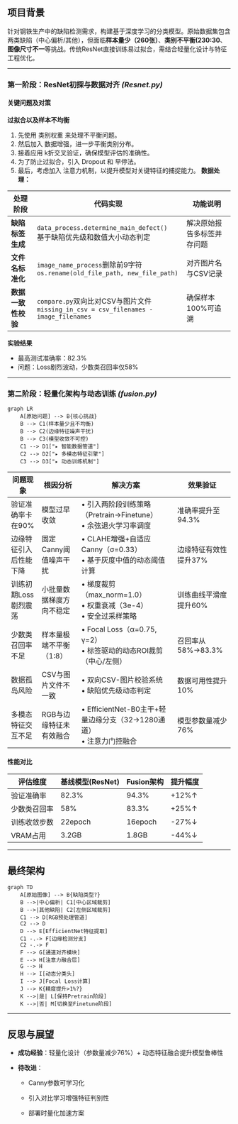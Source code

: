 
##  项目背景
针对钢铁生产中的缺陷检测需求，构建基于深度学习的分类模型。原始数据集包含两类缺陷（中心偏析/其他），但面临**样本量少（260张）**、**类别不平衡(230:30**、**图像尺寸不一**等挑战。传统ResNet直接训练易过拟合，需结合轻量化设计与特征工程优化。

---
### 第一阶段：ResNet初探与数据对齐 *(Resnet.py)*

#### 关键问题及对策

**过拟合以及样本不均衡**
1. 先使用 类别权重 来处理不平衡问题。
2. 然后加入 数据增强，进一步平衡类别分布。
3. 接着应用 k折交叉验证，确保模型评估的准确性。
4. 为了防止过拟合，引入 Dropout 和 早停法。
5. 最后，考虑加入 注意力机制，以提升模型对关键特征的捕捉能力。
**数据处理：**

| 处理阶段        | 代码实现                                                                             | 功能说明          |
| ----------- | -------------------------------------------------------------------------------- | ------------- |
| **缺陷标签生成**  | `data_process.determine_main_defect()`  <br>基于缺陷优先级和数值大小动态判定                     | 解决原始报告多标签并存问题 |
| **文件名标准化**  | `image_name_process`删除前9字符  <br>`os.rename(old_file_path, new_file_path)`        | 对齐图片名与CSV记录   |
| **数据一致性校验** | `compare.py`双向比对CSV与图片文件  <br>`missing_in_csv = csv_filenames - image_filenames` | 确保样本100%可追溯   |

**实验结果**
- 最高测试准确率：82.3%
- 问题：Loss剧烈波动，少数类召回率仅58%
---
### 第二阶段：轻量化架构与动态训练 _(fusion.py)_


```mermaid
graph LR
    A[原始问题] --> B{核心挑战}
    B --> C1(样本量少且不均衡)
    B --> C2(边缘特征噪声干扰)
    B --> C3(模型收敛不可控)
    C1 --> D1["▸ 智能数据管道"]
    C2 --> D2["▸ 多模态特征引擎"]
    C3 --> D3["▸ 动态训练机制"]
```

| 问题现象             | 根因分析          | 解决方案                                               | 效果验证          |
| ---------------- | ------------- | -------------------------------------------------- | ------------- |
| 验证准确率卡在90%       | 模型过早收敛        | • 引入两阶段训练策略（Pretrain→Finetune）<br>• 余弦退火学习率调度      | 准确率提升至94.3%   |
| 边缘特征引入后性能下降  | 固定Canny阈值噪声干扰 | • CLAHE增强+自适应Canny（σ=0.33）<br>• 基于灰度中值的动态阈值计算      | 边缘特征有效性提升37%  |
| 训练初期Loss剧烈震荡 | 小批量数据梯度方向不稳定  | • 梯度裁剪（max_norm=1.0）<br>• 权重衰减（3e-4）<br>• 安全过采样策略  | 训练曲线平滑度提升60%  |
| 少数类召回率不足     | 样本量极端不平衡（1:8） | • Focal Loss（α=0.75, γ=2）<br>• 标签驱动的动态ROI裁剪（中心/左侧） | 召回率从58%→83.3% |
| 数据孤岛风险       | CSV与图片文件不一致   | • 双向CSV-图片校验系统<br>• 缺陷优先级动态判定                      | 数据可用性提升10%    |
| 多模态特征交互不足    | RGB与边缘特征未有效融合 | • EfficientNet-B0主干+轻量边缘分支（32→1280通道）<br>• 注意力门控融合 | 模型参数量减少76%    |
#### 性能对比

| 评估维度   | 基线模型(ResNet) | Fusion架构 | 提升幅度  |
| ------ | ------------ | -------- | ----- |
| 验证准确率  | 82.3%        | 94.3%    | +12%↑ |
| 少数类召回率 | 58%          | 83.3%    | +25%↑ |
| 训练收敛步数 | 22epoch      | 16epoch  | -27%↓ |
| VRAM占用 | 3.2GB        | 1.8GB    | -44%↓ |

---

## 最终架构
```mermaid
graph TD
    A[原始图像] --> B{缺陷类型?}
    B -->|中心偏析| C1[中心区域裁剪]
    B -->|其他缺陷| C2[左侧区域裁剪]
    C1 --> D[RGB预处理管道]
    C2 --> D
    D --> E[EfficientNet特征提取]
    C1 -.-> F[边缘检测分支]
    C2 -.-> F
    F --> G[通道对齐模块]
    E --> H[注意力融合层]
    G --> H
    H --> I[动态分类头]
    I --> J[Focal Loss计算]
    J --> K{精度提升>1%?}
    K -->|是| L[保持Pretrain阶段]
    K -->|否| M[切换至Finetune阶段]
```

---

## 反思与展望

- **成功经验**：轻量化设计（参数量减少76%）+ 动态特征融合提升模型鲁棒性
    
- **待改进**：
    
    -  Canny参数可学习化
        
    -  引入对比学习增强特征判别性
        
    -  部署时量化加速方案
        
